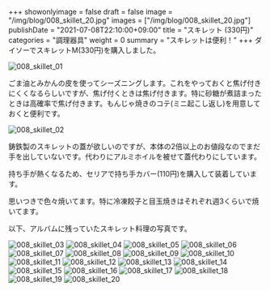 +++
showonlyimage = false
draft = false
image = "/img/blog/008_skillet_20.jpg"
images = ["/img/blog/008_skillet_20.jpg"]
publishDate = "2021-07-08T22:10:00+09:00"
title = "スキレット (330円)"
categories = "調理器具"
weight = 0
summary = "スキレットは便利！"
+++
ダイソーでスキレットM(330円)を購入しました。

![008_skillet_01](/img/blog/008_skillet_01.jpg)

ごま油とみかんの皮を使ってシーズニングします。これをやっておくと焦げ付きにくくなるらしいですが、焦げ付くときは焦げ付きます。特に砂糖が煮詰まったときは高確率で焦げ付きます。もんじゃ焼きのコテ(ミニ起こし返し)を用意しておくと便利です。

![008_skillet_02](/img/blog/008_skillet_02.jpg)

鋳鉄製のスキレットの蓋が欲しいのですが、本体の2倍以上のお値段なのでまだ手を出していないです。代わりにアルミホイルを被せて蓋代わりにしています。

持ち手が熱くなるため、セリアで持ち手カバー(110円)を購入して装着しています。

思いつきで色々焼いてます。特に冷凍餃子と目玉焼きはそれぞれ週3くらいで焼いてます。

以下、アルバムに残っていたスキレット料理の写真です。

![008_skillet_03](/img/blog/008_skillet_03.jpg)
![008_skillet_04](/img/blog/008_skillet_04.jpg)
![008_skillet_05](/img/blog/008_skillet_05.jpg)
![008_skillet_06](/img/blog/008_skillet_06.jpg)
![008_skillet_07](/img/blog/008_skillet_07.jpg)
![008_skillet_08](/img/blog/008_skillet_08.jpg)
![008_skillet_09](/img/blog/008_skillet_09.jpg)
![008_skillet_10](/img/blog/008_skillet_10.jpg)
![008_skillet_11](/img/blog/008_skillet_11.jpg)
![008_skillet_12](/img/blog/008_skillet_12.jpg)
![008_skillet_13](/img/blog/008_skillet_13.jpg)
![008_skillet_14](/img/blog/008_skillet_14.jpg)
![008_skillet_15](/img/blog/008_skillet_15.jpg)
![008_skillet_16](/img/blog/008_skillet_16.jpg)
![008_skillet_17](/img/blog/008_skillet_17.jpg)
![008_skillet_18](/img/blog/008_skillet_18.jpg)
![008_skillet_19](/img/blog/008_skillet_19.jpg)
![008_skillet_20](/img/blog/008_skillet_20.jpg)

